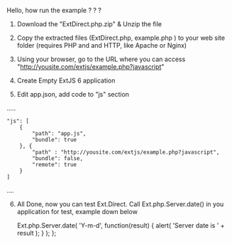 Hello, how run the example ? ? ?

1. Download the "ExtDirect.php.zip" & Unzip the file

2. Copy the extracted files (ExtDirect.php, example.php ) to your web site folder (requires PHP and and HTTP, like Apache or Nginx)

3. Using your browser, go to the URL where you can access "http://yousite.com/extjs/example.php?javascript"

4. Create Empty ExtJS 6 application

5. Edit app.json, add code to "js" section

.....

    "js": [
        {
            "path": "app.js",
            "bundle": true
        }, {
            "path" : "http://yousite.com/extjs/example.php?javascript",
            "bundle": false,
            "remote": true
        }
    ]
    
....

6. All Done, now you can test Ext.Direct. Call Ext.php.Server.date() in you application for test, example down below

    Ext.php.Server.date( 'Y-m-d', function(result) {
        alert( 'Server date is ' + result ); } );
    };